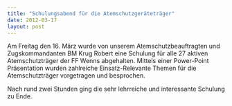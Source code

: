 ```yaml
---
title: "Schulungsabend für die Atemschutzgeräteträger"
date: 2012-03-17
layout: post
---
```


Am Freitag den 16. März wurde von unserem Atemschutzbeauftragten und Zugskommandanten BM Krug Robert eine Schulung für alle 27 aktiven Atemschutzträger der FF Wenns abgehalten. Mittels einer Power-Point Präsentation wurden zahlreiche Einsatz-Relevante Themen für die Atemschutzträger vorgetragen und besprochen.

Nach rund zwei Stunden ging die sehr lehrreiche und interessante Schulung zu Ende.